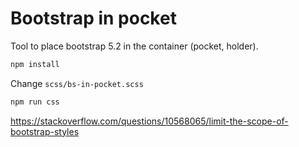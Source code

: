 # Bootstrap in pocket
Tool to place bootstrap 5.2 in the container (pocket, holder).


```bash
npm install
```

Change `scss/bs-in-pocket.scss`

```bash
npm run css
```


https://stackoverflow.com/questions/10568065/limit-the-scope-of-bootstrap-styles

